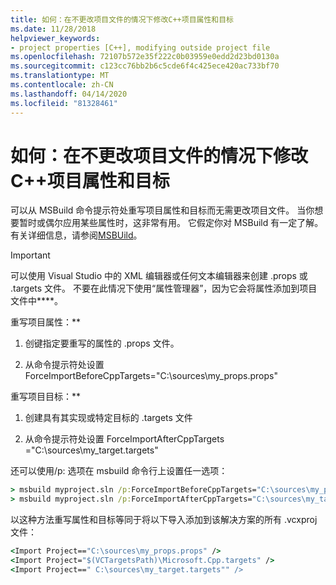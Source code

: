 ```yaml
---
title: 如何：在不更改项目文件的情况下修改C++项目属性和目标
ms.date: 11/28/2018
helpviewer_keywords:
- project properties [C++], modifying outside project file
ms.openlocfilehash: 72107b572e35f222c0b03959e0edd2d23bd0130a
ms.sourcegitcommit: c123cc76bb2b6c5cde6f4c425ece420ac733bf70
ms.translationtype: MT
ms.contentlocale: zh-CN
ms.lasthandoff: 04/14/2020
ms.locfileid: "81328461"
---
```

# <a name="how-to-modify-c-project-properties-and-targets-without-changing-the-project-file"></a>如何：在不更改项目文件的情况下修改C++项目属性和目标

可以从 MSBuild 命令提示符处重写项目属性和目标而无需更改项目文件。 当你想要暂时或偶尔应用某些属性时，这非常有用。 它假定你对 MSBuild 有一定了解。 有关详细信息，请参阅[MSBUild](https://docs.microsoft.com/visualstudio/msbuild/msbuild)。

> [!IMPORTANT]
> 可以使用 Visual Studio 中的 XML 编辑器或任何文本编辑器来创建 .props 或 .targets 文件。 不要在此情况下使用“属性管理器”，因为它会将属性添加到项目文件中****。

重写项目属性：**

1. 创键指定要重写的属性的 .props 文件。

1. 从命令提示符处设置 ForceImportBeforeCppTargets="C:\sources\my_props.props"

重写项目目标：**

1. 创建具有其实现或特定目标的 .targets 文件

2. 从命令提示符处设置 ForceImportAfterCppTargets ="C:\sources\my_target.targets"

还可以使用/p: 选项在 msbuild 命令行上设置任一选项：

```cmd
> msbuild myproject.sln /p:ForceImportBeforeCppTargets="C:\sources\my_props.props"
> msbuild myproject.sln /p:ForceImportAfterCppTargets="C:\sources\my_target.targets"
```

以这种方法重写属性和目标等同于将以下导入添加到该解决方案的所有 .vcxproj 文件：

```cmd
<Import Project=="C:\sources\my_props.props" />
<Import Project="$(VCTargetsPath)\Microsoft.Cpp.targets" />
<Import Project==" C:\sources\my_target.targets"" />
```
